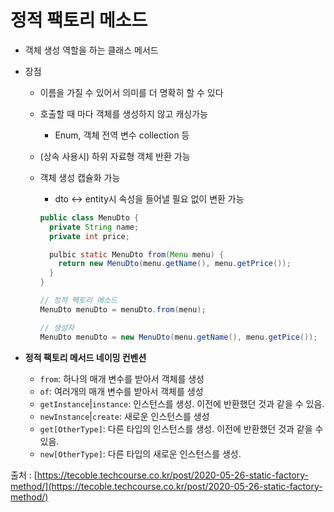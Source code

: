 정적 팩토리 메소드
=============

- 객체 생성 역할을 하는 클래스 메서드
- 장점
    - 이름을 가질 수 있어서 의미를 더 명확히 할 수 있다
    - 호출할 때 마다 객체를 생성하지 않고 캐싱가능
        - Enum, 객체 전역 변수 collection 등
    - (상속 사용시) 하위 자료형 객체 반환 가능
    - 객체 생성 캡슐화 가능
        - dto <-> entity시 속성을 들어낼 필요 없이 변환 가능

        ```java
        public class MenuDto {
          private String name;
          private int price;
        
          pulbic static MenuDto from(Menu menu) {
            return new MenuDto(menu.getName(), menu.getPrice());
          }
        }
        
        // 정적 팩토리 메소드
        MenuDto menuDto = menuDto.from(menu);
        
        // 생성자
        MenuDto menuDto = new MenuDto(menu.getName(), menu.getPice()); 
        ```

- **정적 팩토리 메서드 네이밍 컨벤션**
    - `from`: 하나의 매개 변수를 받아서 객체를 생성
    - `of`: 여러개의 매개 변수를 받아서 객체를 생성
    - `getInstance`|`instance`: 인스턴스를 생성. 이전에 반환했던 것과 같을 수 있음.
    - `newInstance`|`create`: 새로운 인스턴스를 생성
    - `get[OtherType]`: 다른 타입의 인스턴스를 생성. 이전에 반환했던 것과 같을 수 있음.
    - `new[OtherType]`: 다른 타입의 새로운 인스턴스를 생성.

출처 : [https://tecoble.techcourse.co.kr/post/2020-05-26-static-factory-method/](https://tecoble.techcourse.co.kr/post/2020-05-26-static-factory-method/)